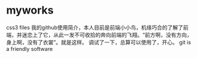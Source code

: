 # myworks
css3 files
我的github使用简介，本人目前是前端小小鸟，机缘巧合的了解了前端，并迷恋上了它，从此一发不可收拾的奔向前端的飞翔。“前方啊，没有方向，身上啊，没有了衣裳”。就是这样。
调试了一下，总算可以使用了，开心。
git is a friendly software
